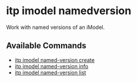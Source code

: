 # itp imodel namedversion

Work with named versions of an iModel.

## Available Commands

- [itp imodel named-version create](create.md)
- [itp imodel named-version info](info.md)
- [itp imodel named-version list](list.md)
